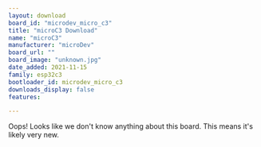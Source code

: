 ```yaml
---
layout: download
board_id: "microdev_micro_c3"
title: "microC3 Download"
name: "microC3"
manufacturer: "microDev"
board_url: ""
board_image: "unknown.jpg"
date_added: 2021-11-15
family: esp32c3
bootloader_id: microdev_micro_c3
downloads_display: false
features:

---
```


Oops! Looks like we don't know anything about this board. This means it's likely very new.
